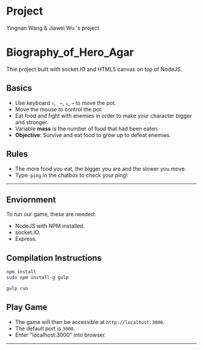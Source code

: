 # Project
Yingnan Wang &amp; Jiawei Wu 's project 

Biography_of_Hero_Agar
=========================

Thie project built with socket.IO and HTML5 canvas on top of NodeJS.

##  Basics
- Use keyboard `↑`,  ` ←`, `↓`,  `→` to move the pot.
- Move the mouse to control the pot.
- Eat food and fight with enemies in order to make your character bigger and stronger.
- Variable **mass** is the number of food that had been eaten.
- **Objective**: Survive and eat food to grow up to defeat enemies.

## Rules
- The more food you eat, the bigger you are and the slower you move.
- Type`-ping` in the chatbox to check your ping!

---

## Enviornment
To run our game, these are needed: 
- NodeJS with NPM installed.
- socket.IO.
- Express.


## Compilation Instructions
```bash
npm install
sudo npm install-g gulp

gulp run
```

## Play Game
- The game will then be accessible at `http://localhost:3000`. 
- The default port is `3000`.
- Enter "localhost:3000" into browser.

---

